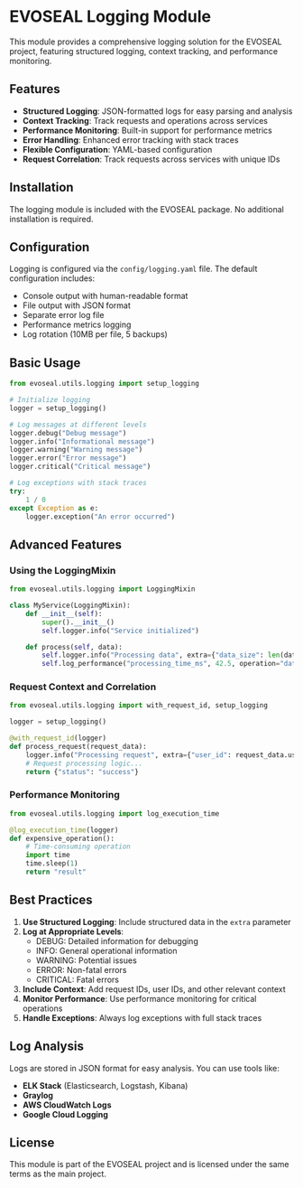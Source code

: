 # EVOSEAL Logging Module

This module provides a comprehensive logging solution for the EVOSEAL project, featuring structured logging, context tracking, and performance monitoring.

## Features

- **Structured Logging**: JSON-formatted logs for easy parsing and analysis
- **Context Tracking**: Track requests and operations across services
- **Performance Monitoring**: Built-in support for performance metrics
- **Error Handling**: Enhanced error tracking with stack traces
- **Flexible Configuration**: YAML-based configuration
- **Request Correlation**: Track requests across services with unique IDs

## Installation

The logging module is included with the EVOSEAL package. No additional installation is required.

## Configuration

Logging is configured via the `config/logging.yaml` file. The default configuration includes:

- Console output with human-readable format
- File output with JSON format
- Separate error log file
- Performance metrics logging
- Log rotation (10MB per file, 5 backups)

## Basic Usage

```python
from evoseal.utils.logging import setup_logging

# Initialize logging
logger = setup_logging()

# Log messages at different levels
logger.debug("Debug message")
logger.info("Informational message")
logger.warning("Warning message")
logger.error("Error message")
logger.critical("Critical message")

# Log exceptions with stack traces
try:
    1 / 0
except Exception as e:
    logger.exception("An error occurred")
```

## Advanced Features

### Using the LoggingMixin

```python
from evoseal.utils.logging import LoggingMixin

class MyService(LoggingMixin):
    def __init__(self):
        super().__init__()
        self.logger.info("Service initialized")

    def process(self, data):
        self.logger.info("Processing data", extra={"data_size": len(data)})
        self.log_performance("processing_time_ms", 42.5, operation="data_processing")
```

### Request Context and Correlation

```python
from evoseal.utils.logging import with_request_id, setup_logging

logger = setup_logging()

@with_request_id(logger)
def process_request(request_data):
    logger.info("Processing request", extra={"user_id": request_data.user_id})
    # Request processing logic...
    return {"status": "success"}
```

### Performance Monitoring

```python
from evoseal.utils.logging import log_execution_time

@log_execution_time(logger)
def expensive_operation():
    # Time-consuming operation
    import time
    time.sleep(1)
    return "result"
```

## Best Practices

1. **Use Structured Logging**: Include structured data in the `extra` parameter
2. **Log at Appropriate Levels**:
   - DEBUG: Detailed information for debugging
   - INFO: General operational information
   - WARNING: Potential issues
   - ERROR: Non-fatal errors
   - CRITICAL: Fatal errors
3. **Include Context**: Add request IDs, user IDs, and other relevant context
4. **Monitor Performance**: Use performance monitoring for critical operations
5. **Handle Exceptions**: Always log exceptions with full stack traces

## Log Analysis

Logs are stored in JSON format for easy analysis. You can use tools like:

- **ELK Stack** (Elasticsearch, Logstash, Kibana)
- **Graylog**
- **AWS CloudWatch Logs**
- **Google Cloud Logging**

## License

This module is part of the EVOSEAL project and is licensed under the same terms as the main project.
